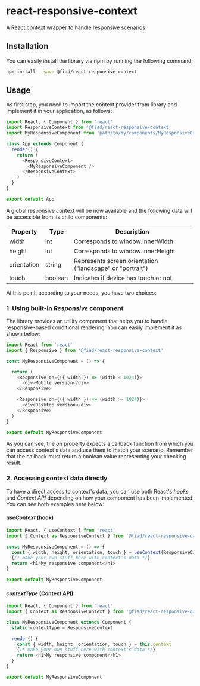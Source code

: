# react-responsive-context
A React context wrapper to handle responsive scenarios

## Installation
You can easily install the library via npm by running the following command:
```bash
npm install --save @fiad/react-responsive-context
```

## Usage
As first step, you need to import the context provider from library and implement it in your application, as follows:
```javascript
import React, { Component } from 'react'
import ResponsiveContext from '@fiad/react-responsive-context'
import MyResponsiveComponent from 'path/to/my/components/MyResponsiveComponent'

class App extends Component {
  render() {
    return (
      <ResponsiveContext>
        <MyResponsiveComponent />
      </ResponsiveContext>
    )
  }
}

export default App
```

A global responsive context will be now available and the following data will be accessible from its child components:

<table>
  <tr>
    <th>Property</th>
    <th>Type</th>
    <th>Description</th>
  </tr>
  <tr>
    <td>width</td>
    <td>int</td>
    <td>Corresponds to window.innerWidth</td>
  </tr>
  <tr>
    <td>height</td>
    <td>int</td>
    <td>Corresponds to window.innerHeight</td>
  </tr>
  <tr>
    <td>orientation</td>
    <td>string</td>
    <td>Represents screen orientation ("landscape" or "portrait")</td>
  </tr>
  <tr>
    <td>touch</td>
    <td>boolean</td>
    <td>Indicates if device has touch or not</td>
  </tr>
</table>


At this point, according to your needs, you have two choices:

### 1. Using built-in *Responsive* component
The library provides an utility component that helps you to handle responsive-based conditional rendering. You can easily implement it as shown below:
```javascript
import React from 'react'
import { Responsive } from '@fiad/react-responsive-context'

const MyResponsiveComponent = () => {

  return (
    <Responsive on={({ width }) => (width < 1024)}>
      <div>Mobile version</div>
    </Responsive>

    <Responsive on={({ width }) => (width >= 1024)}>
      <div>Desktop version</div>
    </Responsive>
  )
}

export default MyResponsiveComponent
```

As you can see, the *on* property expects a callback function from which you can access context's data and use them to match your scenario. Remember that the callback must return a boolean value representing your checking result.

### 2. Accessing context data directly
To have a direct access to context's data, you can use both React's *hooks* and *Context API* depending on how your component has been implemented. You can see both examples here below:

#### *useContext* (hook)
```javascript
import React, { useContext } from 'react'
import { Context as ResponsiveContext } from '@fiad/react-responsive-context'

const MyResponsiveComponent = () => {
  const { width, height, orientation, touch } = useContext(ResponsiveContext)
  {/* make your own stuff here with context's data */}
  return <h1>My responsive component</h1>
}

export default MyResponsiveComponent
```

#### *contextType* (Context API)
```javascript
import React, { Component } from 'react'
import { Context as ResponsiveContext } from '@fiad/react-responsive-context'

class MyResponsiveComponent extends Component {
  static contextType = ResponsiveContext

  render() {
    const { width, height, orientation, touch } = this.context
    {/* make your own stuff here with context's data */}
    return <h1>My responsive component</h1>
  }
}

export default MyResponsiveComponent
```